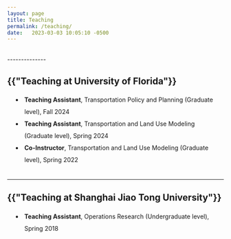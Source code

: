 ```yaml
---
layout: page
title: Teaching
permalink: /teaching/
date:   2023-03-03 10:05:10 -0500
---
```



<br>
--------------
<h2>{{"Teaching at University of Florida"}}</h2>
<style>
      p1 {
        line-height: 2;
      }
      li {
        padding-left: 40px;
        line-height: 2;
        text-indent: -20px;
      }
    </style>
<li><b>Teaching Assistant</b>, Transportation Policy and Planning (Graduate level), Fall 2024</li>
<li><b>Teaching Assistant</b>, Transportation and Land Use Modeling (Graduate level), Spring 2024</li>
<li><b>Co-Instructor</b>, Transportation and Land Use Modeling (Graduate level), Spring 2022</li>
<br>

-----------
<h2>{{"Teaching at Shanghai Jiao Tong University"}}</h2>
<li><b>Teaching Assistant</b>, Operations Research (Undergraduate level), Spring 2018</li>
<br>
